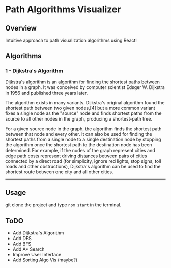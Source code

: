 # Path Algorithms Visualizer

## Overview

Intuitive approach to path visualization algorithms using React!

## Algorithms
### 1 - Dijkstra's Algorithm

Dijkstra's algorithm is an algorithm for finding the shortest paths between nodes in a graph. It was conceived by computer scientist Edsger W. Dijkstra in 1956 and published three years later.

The algorithm exists in many variants. Dijkstra's original algorithm found the shortest path between two given nodes,[4] but a more common variant fixes a single node as the "source" node and finds shortest paths from the source to all other nodes in the graph, producing a shortest-path tree.

For a given source node in the graph, the algorithm finds the shortest path between that node and every other. It can also be used for finding the shortest paths from a single node to a single destination node by stopping the algorithm once the shortest path to the destination node has been determined. For example, if the nodes of the graph represent cities and edge path costs represent driving distances between pairs of cities connected by a direct road (for simplicity, ignore red lights, stop signs, toll roads and other obstructions), Dijkstra's algorithm can be used to find the shortest route between one city and all other cities.

---

## Usage
git clone the project and type `npm start` in the terminal.

## ToDO
- ~~Add Dijkstra's Algorithm~~
- Add DFS
- Add BFS
- Add A\* Search
- Improve User Interface
- Add Sorting Algo Vis (maybe?)
